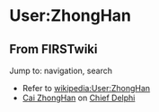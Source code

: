 # User:ZhongHan

## From FIRSTwiki

Jump to: navigation, search

- Refer to [wikipedia:User:ZhongHan](http://www.wikipedia.org/wiki/User:ZhongHan "wikipedia:User:ZhongHan")
- [Cai ZhongHan](http://www.chiefdelphi.com/forums/member.php?u=11506 "http://www.chiefdelphi.com/forums/member.php?u=11506") on [Chief Delphi](Chief_Delphi "Chief Delphi")
